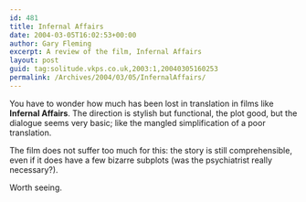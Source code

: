 ```yaml
---
id: 481
title: Infernal Affairs
date: 2004-03-05T16:02:53+00:00
author: Gary Fleming
excerpt: A review of the film, Infernal Affairs
layout: post
guid: tag:solitude.vkps.co.uk,2003:1,20040305160253
permalink: /Archives/2004/03/05/InfernalAffairs/
---
```

You have to wonder how much has been lost in translation in films like **Infernal Affairs**. The direction is stylish but functional, the plot good, but the dialogue seems very basic; like the mangled simplification of a poor translation.

The film does not suffer too much for this: the story is still comprehensible, even if it does have a few bizarre subplots (was the psychiatrist really necessary?).

Worth seeing.